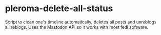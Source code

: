 # pleroma-delete-all-status
Script to clean one's timeline automatically, deletes all posts and unreblogs all reblogs. Uses the Mastodon API so it works with most fedi software.
